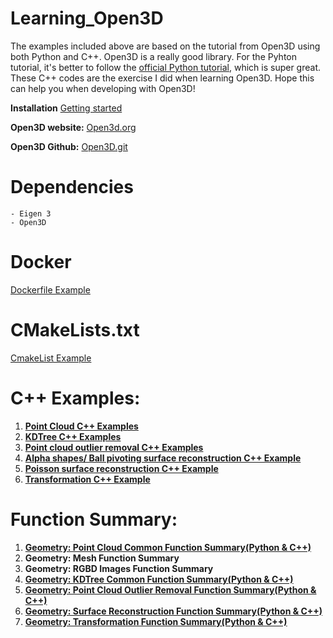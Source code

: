 # Learning_Open3D
The examples included above are based on the tutorial from Open3D using both Python and C++. Open3D is a really good library. For the Pyhton tutorial, it's better to follow the [official Python tutorial](http://www.open3d.org/docs/release/getting_started.html), which is super great. These C++ codes are the exercise I did when learning Open3D. Hope this can help you when developing with Open3D! 

**Installation** [Getting started](http://www.open3d.org/docs/release/getting_started.html)

**Open3D website:** [Open3d.org](http://www.open3d.org/)

**Open3D Github:** [Open3D.git](https://github.com/intel-isl/Open3D)

# Dependencies
    - Eigen 3
    - Open3D
# Docker
[Dockerfile Example](https://github.com/LYON-WANG/Learning_Open3D/blob/master/2_KDTree/Dockerfile)

# CMakeLists.txt
[CmakeList Example](https://github.com/LYON-WANG/Learning_Open3D/blob/master/2_KDTree/CMakeLists.txt)

# C++ Examples:
1. [**Point Cloud C++ Examples**](https://github.com/LYON-WANG/Learning_Open3D/tree/master/1_pointCloud/src)
2. [**KDTree C++ Examples**](https://github.com/LYON-WANG/Learning_Open3D/tree/master/2_KDTree/src)
3. [**Point cloud outlier removal C++ Examples**](https://github.com/LYON-WANG/Learning_Open3D/blob/master/3_OutlierRemoval/src/OutlierRemoval.cpp)
4. [**Alpha shapes/ Ball pivoting surface reconstruction C++ Example**](https://github.com/LYON-WANG/Learning_Open3D/blob/master/5_SurfaceReconstruction/src/SurfaceReconstruction.cpp)
5. [**Poisson surface reconstruction C++ Example**](https://github.com/LYON-WANG/Learning_Open3D/blob/master/5_SurfaceReconstruction/src/PoissonReconstruction.cpp)
6. [**Transformation C++ Example**](https://github.com/LYON-WANG/Learning_Open3D/blob/master/6_Transformation/src/Transformation.cpp)

# Function Summary:
1. [**Geometry: Point Cloud Common Function Summary(Python & C++)**](https://github.com/LYON-WANG/Learning_Open3D/blob/master/1_pointCloud/README.md)
2. **Geometry: Mesh Function Summary**
3. **Geometry: RGBD Images Function Summary**
4. [**Geometry: KDTree Common Function Summary(Python & C++)**](https://github.com/LYON-WANG/Learning_Open3D/blob/master/2_KDTree/README.md)
5. [**Geometry: Point Cloud Outlier Removal Function Summary(Python & C++)**](https://github.com/LYON-WANG/Learning_Open3D/blob/master/3_OutlierRemoval/README.md)
6. [**Geometry: Surface Reconstruction Function Summary(Python & C++)**](https://github.com/LYON-WANG/Learning_Open3D/blob/master/5_SurfaceReconstruction/README.md)
7. [**Geometry: Transformation Function Summary(Python & C++)**](https://github.com/LYON-WANG/Learning_Open3D/blob/master/6_Transformation/README.md)